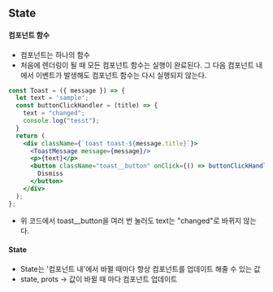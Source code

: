 ## State

#### 컴포넌트 함수
- 컴포넌트는 하나의 함수
- 처음에 렌더링이 될 때 모든 컴포넌트 함수는 실행이 완료된다. 그 다음 컴포넌트 내에서 이벤트가 발생해도 컴포넌트 함수는 다시 실행되지 않는다.
```jsx
const Toast = ({ message }) => {
  let text = 'sample';
  const buttonClickHandler = (title) => {
    text = "changed";
    console.log("tesst");
  }
  return (
    <div className={`toast toast-${message.title}`}>
      <ToastMessage message={message}/>
      <p>{text}</p>
      <button className="toast__button" onClick={() => buttonClickHandler(message.title)}>
        Dismiss
      </button>
    </div>
  );
};
```
- 위 코드에서 toast__button을 여러 번 눌러도 text는 "changed"로 바뀌지 않는다.

#### State
- State는 '컴포넌트 내'에서 바뀔 때마다 항상 컴포넌트를 업데이트 해줄 수 있는 값
- state, prots -> 값이 바뀔 때 마다 컴포넌트 업데이트
